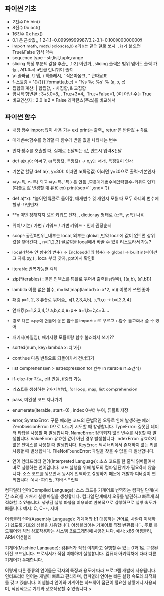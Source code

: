 ## 파이썬 기초
- 2진수 0b  bin()
- 8진수 0o  oct()
- 16진수 0x  hex()
- 0.1 은 근삿값,, 1.2-1.1=0.09999999987/3.2-3.1=0.1000000000009
- import math, math.isclose(a,b) a와b는 같은 걸로 보자 ,, is가 붙으면 True&False 형식 약속
- sequence type - str,list,tuple,range
- slicing 특정 부분의 값을 추출,, [1:2] 이런거,, slicing 출력은 범위 넘어도 출력 가능,, A[1:3:a] a만큼 건너뛰어 출력
- \n 줄바꿈, \t 탭, \\ 백슬래시, \' 작은따옴표, \" 큰따옴표
- f-스트링 = '{}{}{}'.format(a,b,c) = '%s %d %s' % (a, b, c)
- 집합의 계산: | 합집합, - 차집합, & 교집합
- 암시적 형변환 : 3+5.0=8,,, True+3=4,, True+False=1, 0이 아닌 수는 True
- 비교연산자 : 2.0 is 2 = False 래퍼런스(주소)를 비교해서

## 파이썬 함수
- 내장 함수 import 없이 사용 가능 ex) print는 출력,, return은 반환값 + 종료
- 매개변수:함수를 정의할 때 함수가 받을 값을 나타내는 변수
- 인자:함수를 호출할 때, 실제로 전달되는 값, 반드시 입력&전달
- def a(x,y): 어쩌구, a(특정값, 특정값) -> x,y는 매개, 특정값이 인자
- 기본값 할당 def a(x, y=30): 이러면 a(특정값) 이러면 y=30으로 출력-기본인자
- a(y=특, x=특) 되고 a(y=특, '특') 은 안됨,,모든매개변수에입력필수-키워드 인자(디폴트 값 변경할 때 유용 ex) print(sep='' ,end=''))
- def a(*x):  *붙이면 튜플로 들어감, 매개변수 몇 개인지 모를 때 모두 하나의 변수에 할당-가변인자
- **x 이면 정해지지 않은 키워드 인자 ,, dictionay 형태로 {x:특, y:특} 나옴
- 위치/ 기본/ 가변 / 키워드 / 가변 키워드 - 인자 권장순서
- scope 공간&번위,,,내부는 local, 외부는 global,,만약 local에 값이 없으면 상위 값을 찾아간다.,, n=[1,2,3] 글로벌을 local에서 바꿀 수 있음 리스트라서 가능? 
- local(1함수 안 함수의 변수) -> Enclosed(1의 함수) -> global -> built in(파이썬 그 자체.py,) , local 부터 찾자, ppt예시 확인!!
- iterable:반복가능한 객체
- zip(*iterables) : 같은 인덱스를 튜플로 묶어서 출력(list달아), [(a,b), (a1,b1)]
- lambda 이름 없은 함수, m=list(map(lambda x: x*2, m)) 이렇게 쓰면 좋아
- 패킹 p=1, 2, 3 튜플로 묶어줌,, n[1,2,3,4,5], a,*b,c -> b=[2,3,4]
- 언패킹 p=1,2,3,4,5/ a,b,c,d,e=p-> a=1,b=2,c=3....
- 경로 다른 x.py에 만들어 놓은 함수를 import x 로 부르고 x.함수 들고와서 쓸 수 있어
- 패키지(파일임), 패키지랑 모듈이랑 함수 불러와서 쓰기??
- sorted(num, key=lambda x: x['가])
- continue 다음 반복으로 되돌아가서 건너띄기
- list comprehension > list(expression for 변수 in iterable if 조건식)
- if-else-for 가능, elif 안됨, if중첩 가능
- 리스트를 생성하는 3가지 방법,, for loop, map, list comprehension
- pass, 미완성 코드 지나가기
- enumerate(iterable, start=0),, index 0부터 부여, 튜플로 저장

- error, 
SyntaxError: 구문 에러는 코드의 문법적인 오류로 인해 발생하는 에러
ZeroDivisionError: 0으로 나누기 시도할 때 발생합니다.
TypeError: 잘못된 데이터 타입을 사용할 때 발생합니다.
NameError: 정의되지 않은 변수를 사용할 때 발생합니다.
ValueError: 유효한 값이 아닌 경우 발생합니다.
IndexError: 유효하지 않은 인덱스를 사용할 때 발생합니다.
KeyError: 딕셔너리에서 존재하지 않는 키를 사용할 때 발생합니다.
FileNotFoundError: 파일을 찾을 수 없을 때 발생합니다.

- 언어
인터프리터 언어(Interpreted Language):
소스 코드를 한 줄씩 읽어들여서 바로 실행하는 언어입니다.
코드 실행을 위해 별도의 컴파일 단계가 필요하지 않습니다.
소스 코드를 읽으면서 동시에 번역하고 실행하기 때문에 개발과 디버깅이 편리합니다.
예시: 파이썬, 자바스크립트

컴파일러 언어(Compiled Language):
소스 코드를 기계어로 번역하는 컴파일 단계(시간 소요)를 거쳐서 실행 파일을 생성합니다.
컴파일 단계에서 오류를 발견하고 빠르게 최적화할 수 있습니다.
생성된 실행 파일을 이용하여 반복적으로 실행하므로 실행 속도가 빠릅니다.
예시: C, C++, 자바

어셈블리 언어(Assembly Language):
기계어와 1:1 대응하는 언어로, 사람이 이해하기 쉽도록 기호와 심볼을 사용합니다.
어셈블리어는 기계어로 직접 변환됩니다.
주로 하드웨어와 직접 상호작용하는 시스템 프로그래밍에 사용됩니다.
예시: x86 어셈블리, ARM 어셈블리

기계어(Machine Language):
컴퓨터가 직접 이해하고 실행할 수 있는 0과 1로 구성된 이진 코드입니다.
프로세서가 직접 이해하며 실행합니다.
컴퓨터 아키텍처에 따라 다른 기계어가 존재합니다.

이렇게 다른 종류의 언어들은 각자의 특징과 용도에 따라 프로그램 개발에 사용됩니다. 인터프리터 언어는 개발이 빠르고 편리하며, 컴파일러 언어는 빠른 실행 속도와 최적화를 갖고 있습니다. 어셈블리 언어와 기계어는 하드웨어 접근이 필요한 상황에서 사용되며, 직접적으로 기계와 상호작용할 수 있습니다.s